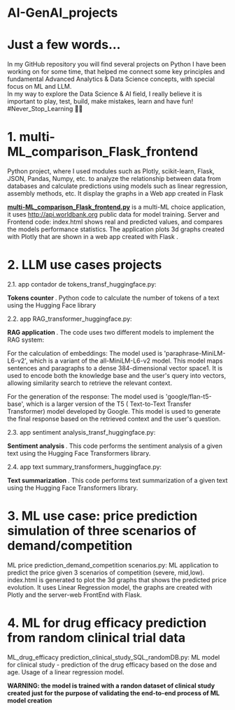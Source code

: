 # AI-GenAI_projects

# Just a few words... 
In my GitHub repository you will find several projects on Python I have been working on for some time, that helped me connect some key principles and fundamental Advanced Analytics & Data Science concepts, with special focus on ML and LLM.  
In my way to explore the Data Science & AI field, I really believe it is important to play, test, build, make mistakes, learn and have fun! #Never_Stop_Learning 🚀😊

# 1. multi-ML_comparison_Flask_frontend

Python project, where I used modules such as Plotly, scikit-learn, Flask, JSON, Pandas, Numpy, etc. to analyze the relationship between data from databases and calculate predictions using models such as linear regression, assembly methods, etc. It display the graphs in a Web app created in Flask

<b><u> multi-ML_comparison_Flask_frontend.py</b></u> is a multi-ML choice application, it uses  http://api.worldbank.org public data for model training. Server and Frontend code: index.html shows real and predicted values, and compares the models performance statistics. The application plots 3d graphs created with Plotly that are shown in a web app created with Flask .

# 2. LLM use cases projects

2.1. app contador de tokens_transf_huggingface.py:

<b> Tokens counter </b>. Python code to  calculate the number of tokens of a text using the Hugging Face library

2.2. app RAG_transformer_huggingface.py:

<b> RAG application </b> . The code uses two different models to implement the RAG system:

For the calculation of embeddings: The model used is 'paraphrase-MiniLM-L6-v2', which is a variant of the all-MiniLM-L6-v2 model. This model maps sentences and paragraphs to a dense 384-dimensional vector space1. 
It is used to encode both the knowledge base and the user's query into vectors, allowing similarity search to retrieve the relevant context.

For the generation of the response: The model used is 'google/flan-t5-base', which is a larger version of the T5 (
Text-to-Text Transfer Transformer) model developed by Google. This model is used to generate the final response based on the retrieved context and the user's question.

2.3. app sentiment analysis_transf_huggingface.py:

 <b> Sentiment analysis </b>. This code performs the sentiment analysis of a given text using the Hugging Face Transformers library. 

2.4. app text summary_transformers_huggingface.py:

 <b> Text summarization </b>. This code performs text summarization of a given text using the Hugging Face Transformers library. 

# 3. ML use case: price prediction simulation of three scenarios of demand/competition

ML price prediction_demand_competition scenarios.py: ML application to predict the price given 3 scenarios of competition (severe, mid,low). index.html is generated to plot the 3d graphs that shows the predicted price evolution.
It uses Linear Regression model, the graphs are created with Plotly and the server-web FrontEnd with Flask.

# 4. ML for drug efficacy prediction from random clinical trial data

ML_drug_efficacy prediction_clinical_study_SQL_randomDB.py: ML model for clinical study - prediction of the drug efficacy based on the dose and age. Usage of a linear regression model.

<b> WARNING: the model is trained with a randon dataset of clinical study created just for the purpose of validating the end-to-end process of ML model creation </b>
